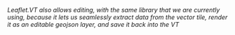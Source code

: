 _Leaflet.VT also allows editing, with the same library that we are currently using, because it lets us seamlessly extract data from the vector tile, render it as an editable geojson layer, and save it back into the VT_
